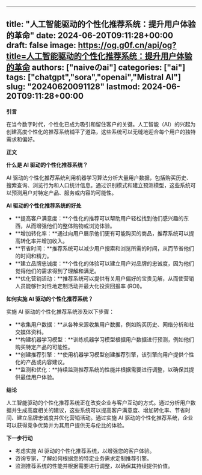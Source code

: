 
---
title: "人工智能驱动的个性化推荐系统：提升用户体验的革命"
date: 2024-06-20T09:11:28+00:00
draft: false
image: https://og.g0f.cn/api/og?title=人工智能驱动的个性化推荐系统：提升用户体验的革命
authors: ["naiveのai"]
categories: ["ai"]
tags: ["chatgpt","sora","openai","Mistral AI"]
slug: "20240620091128"
lastmod: 2024-06-20T09:11:28+00:00
---
**引言**

在当今数字时代，个性化已成为吸引和留住客户的关键。人工智能（AI）的兴起为创建高度个性化的推荐系统铺平了道路，这些系统可以无缝地迎合每个用户的独特需求和偏好。

**正文**

**什么是 AI 驱动的个性化推荐系统？**

AI 驱动的个性化推荐系统利用机器学习算法分析大量用户数据，包括购买历史、搜索查询、浏览行为和人口统计信息。通过识别模式和建立预测模型，这些系统可以预测用户对特定产品、服务或内容的可能性。

**AI 驱动的个性化推荐系统的好处**

* **提高客户满意度：**个性化的推荐可以帮助用户轻松找到他们感兴趣的东西，从而增强他们的整体购物或浏览体验。
* **增加转化率：**通过向用户展示他们更有可能购买的商品，推荐系统可以提高转化率并增加收入。
* **节省时间：**推荐系统可以减少用户搜索和浏览所需的时间，从而节省他们的时间和精力。
* **建立品牌忠诚度：**个性化的体验可以建立用户对品牌的忠诚度，因为他们觉得他们的需求得到了理解和满足。
* **优化营销活动：**推荐系统可以提供有关用户偏好的宝贵见解，从而使营销人员能够针对性地定制活动并最大化投资回报率 (ROI)。

**如何实施 AI 驱动的个性化推荐系统？**

实施 AI 驱动的个性化推荐系统涉及以下步骤：

* **收集用户数据：**从各种来源收集用户数据，例如购买历史、网络分析和社交媒体资料。
* **构建机器学习模型：**训练机器学习模型根据用户数据进行预测，例如他们购买特定产品的可能性。
* **创建推荐引擎：**使用机器学习模型创建推荐引擎，该引擎向用户提供个性化的产品或内容建议。
* **监测和优化：**持续监测推荐系统的性能并根据需要进行调整，以确保其提供最佳用户体验。

**结论**

人工智能驱动的个性化推荐系统正在改变企业与客户互动的方式。通过分析用户数据并生成高度相关的建议，这些系统可以提高客户满意度、增加转化率、节省时间、建立品牌忠诚度并优化营销活动。通过实施 AI 驱动的个性化推荐系统，企业可以获得竞争优势并为其用户提供无与伦比的体验。

**下一步行动**

* 考虑实施 AI 驱动的个性化推荐系统，以增强您的客户体验。
* 咨询专家，了解如何根据您的特定业务需求定制推荐引擎。
* 监测推荐系统的性能并根据需要进行调整，以确保其持续提供价值。